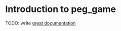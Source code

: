 # Introduction to peg_game

TODO: write [great documentation](http://jacobian.org/writing/what-to-write/)

